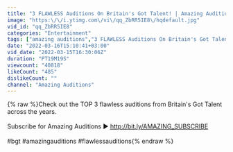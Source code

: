 ```yaml
---
title: "3 FLAWLESS Auditions On Britain's Got Talent! | Amazing Auditions"
image: "https:\/\/i.ytimg.com\/vi\/qq_ZbRR5IE8\/hqdefault.jpg"
vid_id: "qq_ZbRR5IE8"
categories: "Entertainment"
tags: ["amazing auditions","3 FLAWLESS Auditions On Britain's Got Talent!","top 3 auditions"]
date: "2022-03-16T15:10:41+03:00"
vid_date: "2022-03-15T16:30:06Z"
duration: "PT19M19S"
viewcount: "40818"
likeCount: "485"
dislikeCount: ""
channel: "Amazing Auditions"
---
```

{% raw %}Check out the TOP 3 flawless auditions from Britain's Got Talent across the years. <br /><br />Subscribe for Amazing Auditions ▶︎ <a rel="nofollow" target="blank" href="http://bit.ly/AMAZING_SUBSCRIBE">http://bit.ly/AMAZING_SUBSCRIBE</a><br /><br />#bgt #amazingauditions #flawlessauditions{% endraw %}
